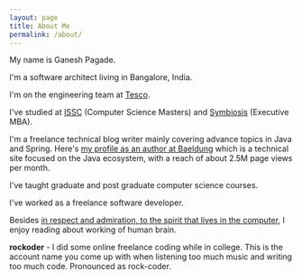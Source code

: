 ```yaml
---
layout: page
title: About Me
permalink: /about/
---
```


My name is Ganesh Pagade.

I'm a software architect living in Bangalore, India.  

I'm on the engineering team at [Tesco](https://www.tesco.com/).  

I've studied at [ISSC](http://issc.unipune.ac.in/) (Computer Science Masters) and [Symbiosis](http://www.siu.edu.in/) (Executive MBA).  

I'm a freelance technical blog writer mainly covering advance topics in Java and Spring. Here's [my profile as an author at Baeldung](http://www.baeldung.com/author/ganesh-pagade/) which is a technical site focused on the Java ecosystem, with a reach of about 2.5M page views per month.  

I've taught graduate and post graduate computer science courses.  

I've worked as a freelance software developer.  

Besides [in respect and admiration, to the spirit that lives in the computer](http://web.mit.edu/alexmv/6.037/sicp.pdf#7), I enjoy reading about working of human brain.

**rockoder** - I did some online freelance coding while in college. This is the account name you come up with when listening too much music and writing too much code. Pronounced as rock-coder.
